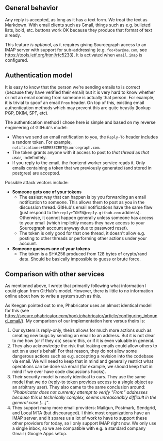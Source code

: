 ## General behavior

Any reply is accepted, as long as it has a text form. We treat the text as Markdown. With email clients such as Gmail, things such as e.g. bulleted lists, bold, etc. buttons work OK because they produce that format of text already.

This feature _is optional_, as it requires giving Sourcegraph access to an IMAP server with support for sub-addressing (e.g. `foo+bar@me.com`, see https://tools.ietf.org/html/rfc5233). It is activated when `email.imap` is configured.

## Authentication model

It is easy to know that the person we're sending emails to is correct (because they have verified their email) but it is very hard to know whether or not an email coming from someone is actually that person. For example, it is trivial to spoof an email `From` header. On top of this, existing email authentication methods which may prevent this are quite beastly (lookup PGP, DKIM, SPF, etc).

The authentication method I chose here is simple and based on my reverse engineering of GitHub's model:

- When we send an email notification to you, the `Reply-To` header includes a random token. For example, `notifications+SOMESECRET@sourcegraph.com`.
- The token grants anyone with it access to post to _that thread_ as _that user_, indefinitely.
- If you reply to the email, the frontend worker service reads it. Only emails containing a token that we previously generated (and stored in postgres) are accepted.

Possible attack vectors include:

- **Someone gets one of your tokens**
  - The easiest way that can happen is by you forwarding an email notification to someone. This allows them to post as you in the discussion thread. GitHub's email notifications have the same flaw (just respond to the `reply+TOKEN@reply.github.com` address). Otherwise, it cannot happen generally unless someone has access to your email (which implicitly means they have access to your Sourcegraph account anyway due to password reset).
  - The token is only good for that one thread, it doesn't allow e.g. posting to other threads or performing other actions under your account.
- **Someone guesses one of your tokens**
  - The token is a SHA256 produced from 128 bytes of crypto/rand data. Should be basically impossible to guess or brute force.

## Comparison with other services

As mentioned above, I wrote that primarily following what information I could glean from GitHub's model. However, there is little to no information online about how to write a system such as this.

As Keegan pointed out to me, Phabricator uses an almost identical model for this (see https://secure.phabricator.com/book/phabricator/article/configuring_inbound_email/). My comparison of our implementation here versus theirs is:

1.  Our system is reply-only, theirs allows for much more actions such as creating new bugs by sending an email to an address. But it is not clear to me how (or if they do) secure this, or if it is even valuable in general.
2.  They also acknowledge the risk that leaking emails could allow others to act on a user's behalf. For that reason, they do not allow some dangerous actions such as e.g. accepting a revision into the codebase via email. We will need to keep that in mind and generally restrict what operations can be done via email (for example, we should keep that in mind if we ever have code discussions hooks).
3.  Their security model is nearly identical to ours. They use the same model that we do (reply-to token provides access to a single object as an arbitrary user). They also came to the same conclusion around: _"Phabricator does not currently attempt to verify "From" addresses because this is technically complex, seems unreasonably difficult in the general case [...]"_.
4.  They support many more email providers: Mailgun, Postmark, Sendgrid, and Local MTA (but discouraged). I think most organizations have an IMAP server, and it spares us a lot of work to have to support these other providers for today, so I only support IMAP right now. We only use a single inbox, so we are compatible with e.g. a standard company Gmail / Google Apps setup.
